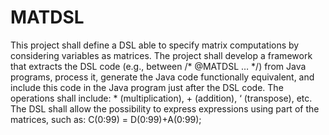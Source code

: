 # MATDSL

This project shall define a DSL able to
specify matrix computations by considering
variables as matrices.
The project shall develop a framework that
extracts the DSL code (e.g., between /*
@MATDSL … */) from Java programs,
process it, generate the Java code
functionally equivalent, and include this
code in the Java program just after the DSL
code. The operations shall include: *
(multiplication), + (addition), ‘ (transpose),
etc.
The DSL shall allow the possibility to express
expressions using part of the matrices, such
as:
C(0:99) = D(0:99)+A(0:99);

